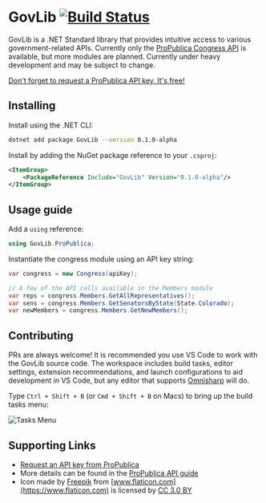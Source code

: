 # GovLib [![Build Status](https://travis-ci.org/phil-harmoniq/GovLib.svg?branch=master)](https://travis-ci.org/phil-harmoniq/GovLib)

GovLib is a .NET Standard library that provides intuitive access to various government-related APIs. Currently only the [ProPublica Congress API](https://www.propublica.org/datastore/api/propublica-congress-api) is available, but more modules are planned. Currently under heavy development and may be subject to change.

[Don't forget to request a ProPublica API key. It's free!](https://www.propublica.org/datastore/api/propublica-congress-api)

## Installing

Install using the .NET CLI:

```bash
dotnet add package GovLib --version 0.1.0-alpha
```

Install by adding the NuGet package reference to your `.csproj`:

```xml
<ItemGroup>
    <PackageReference Include="GovLib" Version="0.1.0-alpha"/>
</ItemGroup>
```

## Usage guide

Add a `using` reference:

```c#
using GovLib.ProPublica;
```

Instantiate the congress module using an API key string:

```c#
var congress = new Congress(apiKey);

// A few of the API calls available in the Members module
var reps = congress.Members.GetAllRepresentatives();
var sens = congress.Members.GetSenatorsByState(State.Colorado);
var newMembers = congress.Members.GetNewMembers();
```

## Contributing

PRs are always welcome! It is recommended you use VS Code to work with the GovLib source code. The workspace includes build tasks, editor settings, extension recommendations, and launch configurations to aid development in VS Code, but any editor that supports [Omnisharp](http://www.omnisharp.net/) will do.

Type `Ctrl + Shift + B` (or `Cmd + Shift + B` on Macs) to bring up the build tasks menu:

![Tasks Menu](https://imgur.com/A70An26.jpg)

## Supporting Links

- [Request an API key from ProPublica](https://www.propublica.org/datastore/api/propublica-congress-api)
- More details can be found in the [ProPublica API guide](https://projects.propublica.org/api-docs/congress-api)
- Icon made by [Freepik](http://www.freepik.com) from [www.flaticon.com](https://www.flaticon.com) is licensed by [CC 3.0 BY](http://creativecommons.org/licenses/by/3.0/)
